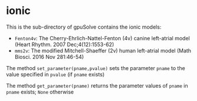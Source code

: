 # ionic

This is the sub-directory of gpuSolve contains the ionic models:

* `Fenton4v`: The Cherry-Ehrlich-Nattel-Fenton (4v) canine left-atrial model (Heart Rhythm. 2007 Dec;4(12):1553-62)
* `mms2v`: The modified Mitchell-Shaeffer (2v) human left-atrial model (Math Biosci. 2016 Nov 281:46-54)

The method `set_parameter(pname,pvalue)`  sets the parameter `pname` to the value specified in `pvalue` (if `pname` exists)

The method `get_parameter(pname)` returns the parameter values of `pname` in `pname` exists; `None` otherwise
